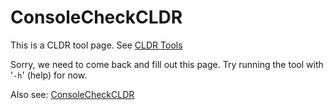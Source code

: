 # ConsoleCheckCLDR

This is a CLDR tool page. See [CLDR Tools](index.md)

Sorry, we need to come back and fill out this page. Try running the tool with
'`-h`' (help) for now.

Also see: [ConsoleCheckCLDR](check.md)
